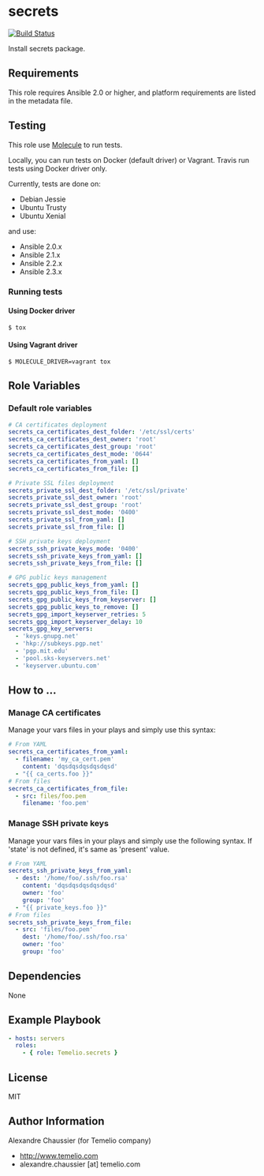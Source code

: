 # secrets

[![Build Status](https://travis-ci.org/Temelio/ansible-role-secrets.svg?branch=master)](https://travis-ci.org/Temelio/ansible-role-secrets)

Install secrets package.

## Requirements

This role requires Ansible 2.0 or higher,
and platform requirements are listed in the metadata file.

## Testing

This role use [Molecule](https://github.com/metacloud/molecule/) to run tests.

Locally, you can run tests on Docker (default driver) or Vagrant.
Travis run tests using Docker driver only.

Currently, tests are done on:
- Debian Jessie
- Ubuntu Trusty
- Ubuntu Xenial

and use:
- Ansible 2.0.x
- Ansible 2.1.x
- Ansible 2.2.x
- Ansible 2.3.x

### Running tests

#### Using Docker driver

```
$ tox
```

#### Using Vagrant driver

```
$ MOLECULE_DRIVER=vagrant tox
```

## Role Variables

### Default role variables

``` yaml
# CA certificates deployment
secrets_ca_certificates_dest_folder: '/etc/ssl/certs'
secrets_ca_certificates_dest_owner: 'root'
secrets_ca_certificates_dest_group: 'root'
secrets_ca_certificates_dest_mode: '0644'
secrets_ca_certificates_from_yaml: []
secrets_ca_certificates_from_file: []

# Private SSL files deployment
secrets_private_ssl_dest_folder: '/etc/ssl/private'
secrets_private_ssl_dest_owner: 'root'
secrets_private_ssl_dest_group: 'root'
secrets_private_ssl_dest_mode: '0400'
secrets_private_ssl_from_yaml: []
secrets_private_ssl_from_file: []

# SSH private keys deployment
secrets_ssh_private_keys_mode: '0400'
secrets_ssh_private_keys_from_yaml: []
secrets_ssh_private_keys_from_file: []

# GPG public keys management
secrets_gpg_public_keys_from_yaml: []
secrets_gpg_public_keys_from_file: []
secrets_gpg_public_keys_from_keyserver: []
secrets_gpg_public_keys_to_remove: []
secrets_gpg_import_keyserver_retries: 5
secrets_gpg_import_keyserver_delay: 10
secrets_gpg_key_servers:
  - 'keys.gnupg.net'
  - 'hkp://subkeys.pgp.net'
  - 'pgp.mit.edu'
  - 'pool.sks-keyservers.net'
  - 'keyserver.ubuntu.com'
```

## How to ...

### Manage CA certificates

Manage your vars files in your plays and simply use this syntax:

``` yaml
# From YAML
secrets_ca_certificates_from_yaml:
  - filename: 'my_ca_cert.pem'
    content: 'dqsdqsdqsdqsdqsd'
  - "{{ ca_certs.foo }}"
# From files
secrets_ca_certificates_from_file:
  - src: files/foo.pem
    filename: 'foo.pem'
```

### Manage SSH private keys

Manage your vars files in your plays and simply use the following syntax.
If 'state' is not defined, it's same as 'present' value.

``` yaml
# From YAML
secrets_ssh_private_keys_from_yaml:
  - dest: '/home/foo/.ssh/foo.rsa'
    content: 'dqsdqsdqsdqsdqsd'
    owner: 'foo'
    group: 'foo'
  - "{{ private_keys.foo }}"
# From files
secrets_ssh_private_keys_from_file:
  - src: 'files/foo.pem'
    dest: '/home/foo/.ssh/foo.rsa'
    owner: 'foo'
    group: 'foo'
```

## Dependencies

None

## Example Playbook

``` yaml
- hosts: servers
  roles:
    - { role: Temelio.secrets }
```

## License

MIT

## Author Information

Alexandre Chaussier (for Temelio company)
- http://www.temelio.com
- alexandre.chaussier [at] temelio.com
